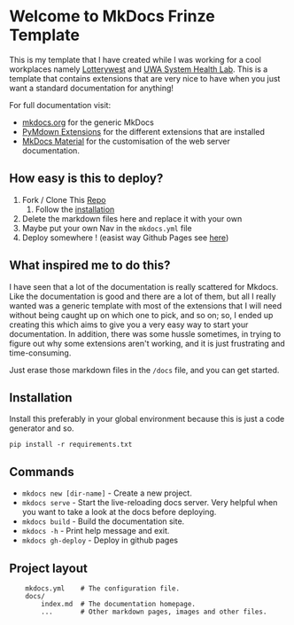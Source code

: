 # Welcome to MkDocs Frinze Template
This is my template that I have created while I was working for a cool workplaces namely [Lotterywest](https://www.lotterywest.wa.gov.au/) and [UWA System Health Lab](http://systemhealthlab.com/). This is a template that contains extensions that are very nice to have when you just want a standard documentation for anything!

For full documentation visit:

- [mkdocs.org](https://www.mkdocs.org) for the generic MkDocs
- [PyMdown Extensions](https://facelessuser.github.io/pymdown-extensions/) for the different extensions that are installed
- [MkDocs Material](https://squidfunk.github.io/mkdocs-material/) for the customisation of the web server documentation.

## How easy is this to deploy?

1. Fork / Clone This [Repo](https://github.com/frinzekt/mkdocs-frinze-template/tree/main)
   1. Follow the [installation](#installation)
2. Delete the markdown files here and replace it with your own
3. Maybe put your own Nav in the `mkdocs.yml` file
4. Deploy somewhere ! (easist way Github Pages see [here](#commands))
   
## What inspired me to do this?
I have seen that a lot of the documentation is really scattered for Mkdocs. Like the documentation is good and there are a lot of them, but all I really wanted was a generic template with most of the extensions that I will need without being caught up on which one to pick, and so on; so, I ended up creating this which aims to give you a very easy way to start your documentation. In addition, there was some hussle sometimes, in trying to figure out why some extensions aren't working, and it is just frustrating and time-consuming.

Just erase those markdown files in the `/docs` file, and you can get started.

## Installation
Install this preferably in your global environment because this is just a code generator and so.
```
pip install -r requirements.txt
```
## Commands

* `mkdocs new [dir-name]` - Create a new project.
* `mkdocs serve` - Start the live-reloading docs server. Very helpful when you want to take a look at the docs before deploying.
* `mkdocs build` - Build the documentation site.
* `mkdocs -h` - Print help message and exit.
* `mkdocs gh-deploy` - Deploy in github pages

## Project layout
```
    mkdocs.yml    # The configuration file.
    docs/
        index.md  # The documentation homepage.
        ...       # Other markdown pages, images and other files.
```

